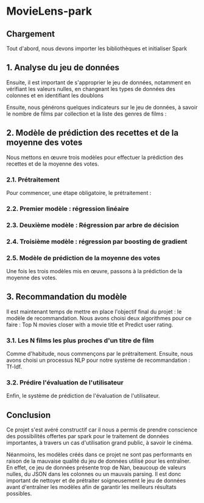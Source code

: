 # MovieLens-park

## Chargement											
Tout d'abord, nous devons importer les bibliothèques et initialiser Spark

## 1.	Analyse du jeu de données	
Ensuite, il est important de s'approprier le jeu de données, notamment en vérifiant les valeurs nulles, en changeant les types de données des colonnes et en identifiant les doublons
 
Ensuite, nous générons quelques indicateurs sur le jeu de données, à savoir le nombre de films par collection et la liste des genres de films :
						
## 2.	Modèle de prédiction des recettes et de la moyenne des votes
Nous mettons en œuvre trois modèles pour effectuer la prédiction des recettes et de la moyenne des votes.
### 2.1. Prétraitement
Pour commencer, une étape obligatoire, le prétraitement :
								
### 2.2. Premier modèle : régression linéaire	
						
### 2.3. Deuxième modèle : Régression par arbre de décision	
				
### 2.4. Troisième modèle : régression par boosting de gradient	
				
### 2.5. Modèle de prédiction de la moyenne des votes						
Une fois les trois modèles mis en œuvre, passons à la prédiction de la moyenne des votes.


## 3.	Recommandation du modèle									
Il est maintenant temps de mettre en place l'objectif final du projet : le modèle de recommandation. Nous avons choisi deux algorithmes pour ce faire : Top N movies closer with a movie title et Predict user rating.

### 3.1.	Les N films les plus proches d'un titre de film	
Comme d'habitude, nous commençons par le prétraitement. Ensuite, nous avons choisi un processus NLP pour notre système de recommandation : Tf-Idf.
 					
### 3.2.	Prédire l'évaluation de l'utilisateur	
Enfin, le système de prédiction de l'évaluation de l'utilisateur.

## Conclusion
Ce projet s'est avéré constructif car il nous a permis de prendre conscience des possibilités offertes par spark pour le traitement de données importantes, à travers un cas d'utilisation grand public, à savoir le cinéma.

Néanmoins, les modèles créés dans ce projet ne sont pas performants en raison de la mauvaise qualité du jeu de données utilisé pour les entraîner. En effet, ce jeu de données présente trop de Nan, beaucoup de valeurs nulles, du JSON dans les colonnes ou un mauvais parsing. Il est donc important de nettoyer et de prétraiter soigneusement le jeu de données avant d'entraîner les modèles afin de garantir les meilleurs résultats possibles.

